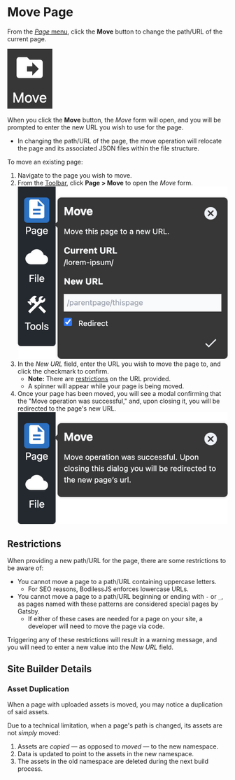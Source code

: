 # Move Page

From the [_Page_ menu](../), click the **Move** button to change the path/URL of the current page.

![Move Page icon](./assets/PageMoveIcon.jpg ':size=60')

When you click the **Move** button, the _Move_ form will open, and you will be prompted to enter the
new URL you wish to use for the page.

* In changing the path/URL of the page, the move operation will relocate the page and its associated
  JSON files within the file structure.

To move an existing page:

01. Navigate to the page you wish to move.
01. From the [Toolbar](../../#toolbar), click **Page > Move** to open the _Move_ form.  
    ![Move Page form](./assets/PageMovePage.jpg ':size=50%')
01. In the _New URL_ field, enter the URL you wish to move the page to, and click the checkmark to
    confirm.
    * **Note:** There are [restrictions](#restrictions) on the URL provided.
    * A spinner will appear while your page is being moved.
01. Once your page has been moved, you will see a modal confirming that the "Move operation was
    successful," and, upon closing it, you will be redirected to the page's new URL.  
    ![Page Move Operation Successful](./assets/PageMoveOperationSuccessful.jpg ':size=50%')

## Restrictions

When providing a new path/URL for the page, there are some restrictions to be aware of:

* You cannot move a page to a path/URL containing uppercase letters.
  * For SEO reasons, BodilessJS enforces lowercase URLs.
* You cannot move a page to a path/URL beginning or ending with `-` or `_`, as pages named with
  these patterns are considered special pages by Gatsby.
  * If either of these cases are needed for a page on your site, a developer will need to move the
    page via code.

Triggering any of these restrictions will result in a warning message, and you will need to enter a
new value into the _New URL_ field.

## Site Builder Details

### Asset Duplication

When a page with uploaded assets is moved, you may notice a duplication of said assets.

Due to a technical limitation, when a page's path is changed, its assets are not _simply_ moved:

01. Assets are _copied_ — as opposed to _moved_ — to the new namespace.
01. Data is updated to point to the assets in the new namespace.
01. The assets in the old namespace are deleted during the next build process.

